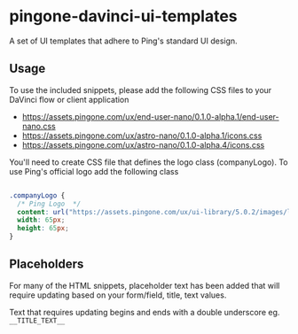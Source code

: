 # pingone-davinci-ui-templates
A set of UI templates that adhere to Ping's standard UI design.

## Usage
To use the included snippets, please add the following CSS files to your DaVinci flow or client application
* https://assets.pingone.com/ux/end-user-nano/0.1.0-alpha.1/end-user-nano.css
* https://assets.pingone.com/ux/astro-nano/0.1.0-alpha.1/icons.css
* https://assets.pingone.com/ux/astro-nano/0.1.0-alpha.4/icons.css

You'll need to create CSS file that defines the logo class (companyLogo). To use Ping's official logo add the following class

```css

.companyLogo {
  /* Ping Logo  */
  content: url("https://assets.pingone.com/ux/ui-library/5.0.2/images/logo-pingidentity.png");
  width: 65px;
  height: 65px;
}

```
## Placeholders
For many of the HTML snippets, placeholder text has been added that will require updating based on your form/field, title, text values.

Text that requires updating begins and ends with a double underscore eg. `__TITLE_TEXT__`